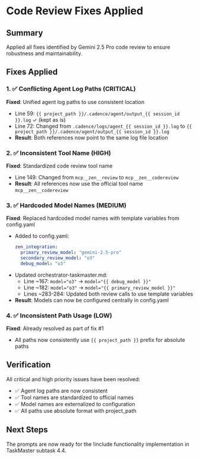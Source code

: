 # Code Review Fixes Applied

## Summary
Applied all fixes identified by Gemini 2.5 Pro code review to ensure robustness and maintainability.

## Fixes Applied

### 1. ✅ Conflicting Agent Log Paths (CRITICAL)
**Fixed**: Unified agent log paths to use consistent location
- Line 59: `{{ project_path }}/.cadence/agent/output_{{ session_id }}.log` ✓ (kept as is)
- Line 72: Changed from `.cadence/logs/agent_{{ session_id }}.log` to `{{ project_path }}/.cadence/agent/output_{{ session_id }}.log`
- **Result**: Both references now point to the same log file location

### 2. ✅ Inconsistent Tool Name (HIGH)
**Fixed**: Standardized code review tool name
- Line 149: Changed from `mcp__zen__review` to `mcp__zen__codereview`
- **Result**: All references now use the official tool name `mcp__zen__codereview`

### 3. ✅ Hardcoded Model Names (MEDIUM)
**Fixed**: Replaced hardcoded model names with template variables from config.yaml
- Added to config.yaml:
  ```yaml
  zen_integration:
    primary_review_model: "gemini-2.5-pro"
    secondary_review_model: "o3"
    debug_model: "o3"
  ```
- Updated orchestrator-taskmaster.md:
  - Line ~167: `model="o3"` → `model="{{ debug_model }}"`
  - Line ~182: `model="o3"` → `model="{{ primary_review_model }}"`
  - Lines ~283-284: Updated both review calls to use template variables
- **Result**: Models can now be configured centrally in config.yaml

### 4. ✅ Inconsistent Path Usage (LOW)
**Fixed**: Already resolved as part of fix #1
- All paths now consistently use `{{ project_path }}` prefix for absolute paths

## Verification
All critical and high priority issues have been resolved:
- ✅ Agent log paths are now consistent
- ✅ Tool names are standardized to official names
- ✅ Model names are externalized to configuration
- ✅ All paths use absolute format with project_path

## Next Steps
The prompts are now ready for the !include functionality implementation in TaskMaster subtask 4.4.
